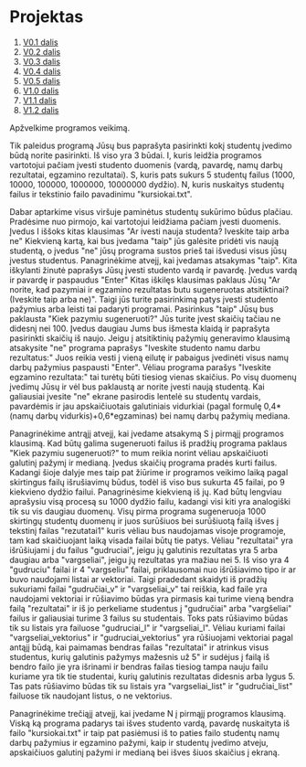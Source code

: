 # Projektas

1. [V0.1 dalis](https://github.com/evmon6463/Projektas/releases/tag/v0.1) 
2. [V0.2 dalis](https://github.com/evmon6463/Projektas/releases/tag/v0.2)
3. [V0.3 dalis](https://github.com/evmon6463/Projektas/releases/tag/v0.3)
4. [V0.4 dalis](https://github.com/evmon6463/Projektas/releases/tag/v0.4)
5. [V0.5 dalis](https://github.com/evmon6463/Projektas/releases/tag/v0.5)
6. [V1.0 dalis](https://github.com/evmon6463/Projektas/releases/tag/v1.0)
7. [V1.1 dalis](https://github.com/evmon6463/Projektas2/releases/tag/V1.1)
8. [V1.2 dalis](https://github.com/evmon6463/Projektas2/releases/tag/v1.2)

Apžvelkime programos veikimą.

Tik paleidus programą Jūsų bus paprašyta pasirinkti kokį studentų įvedimo būdą norite pasirinkti. Iš viso yra 3 būdai. I, kuris leidžia programos vartotojui pačiam įvesti studento duomenis (vardą, pavardę, namų darbų rezultatai, egzamino rezultatai). S, kuris pats sukurs 5 studentų failus (1000, 10000, 100000, 1000000, 10000000 dydžio). N, kuris nuskaitys studentų failus ir tekstinio failo pavadinimu "kursiokai.txt".

Dabar aptarkime visus viršuje paminėtus studentų sukūrimo būdus plačiau. Pradėsime nuo pirmojo, kai vartotojui leidžiama pačiam įvesti duomenis.
Įvedus I iššoks kitas klausimas "Ar ivesti nauja studenta? Iveskite taip arba ne" Kiekvieną kartą, kai bus įvedama "taip" jūs galėsite pridėti vis naują studentą, o įvedus "ne" jūsų programa sustos prieš tai išvedusi visus jūsų įvestus studentus.
Panagrinėkime atvejį, kai įvedamas atsakymas "taip". Kita iškylanti žinutė paprašys Jūsų įvesti studento vardą ir pavardę. Įvedus vardą ir pavardę ir paspaudus "Enter" Kitas iškilęs klausimas paklaus Jūsų "Ar norite, kad pazymiai ir egzamino rezultatas butu sugeneruotas atsitiktinai? (Iveskite taip arba ne)". Taigi jūs turite pasirinkimą patys įvesti studento pažymius arba leisti tai padaryti programai. Pasirinkus "taip" Jūsų bus paklausta "Kiek pazymiu sugeneruoti?" Jūs turite įvest skaičių tačiau ne didesnį nei 100. Įvedus daugiau Jums bus išmesta klaidą ir paprašyta pasirinkti skaičių iš naujo. Jeigu į atsitiktinių pažymių generavimo klausimą atsakysite "ne" programa paprašys "Iveskite studento namu darbu rezultatus:" Juos reikia vesti į vieną eilutę ir pabaigus įvedinėti visus namų darbų pažymius paspausti "Enter". Vėliau programa parašys "Iveskite egzamino rezultata:" tai turėtų būti tiesiog vienas skaičius. Po visų duomenų įvedimų Jūsų ir vėl bus paklaustą ar norite įvesti naują studentą. Kai galiausiai įvesite "ne" ekrane pasirodis lentelė su studentų vardais, pavardėmis ir jau apskaičiuotais galutiniais vidurkiai (pagal formulę 0,4*(namų darbų vidurkis)+0,6*egzaminas) bei namų darbų pažymių mediana.

Panagrinėkime antrąjį atvejį, kai įvedame atsakymą S į pirmąjį programos klausimą.
Kad būtų galima sugeneruoti failus iš pradžių programa paklaus "Kiek pazymiu sugeneruoti?" to mum reikia norint vėliau apskaičiuoti galutinį pažymį ir medianą. Įvedus skaičių programa pradės kurti failus. Kadangi šioje dalyje mes taip pat žiūrime ir programos veikimo laiką pagal skirtingus failų išrušiavimų būdus, todėl iš viso bus sukurta 45 failai, po 9 kiekvieno dydžio failui. Panagrinėsime kiekvieną iš jų. Kad būtų lengviau aprašysiu visą procesą su 1000 dydžio failu, kadangi visi kiti yra analogiški tik su vis daugiau duomenų. Visų pirma programa sugeneruoja 1000 skirtingų studentų duomenų ir juos surūšiuos bei surūšiuotą failą išves į tekstinį failas "rezutatai1" kuris vėliau bus naudojamas visoje programoje, tam kad skaičiuojant laiką visada failai būtų tie patys. Vėliau "rezultatai" yra išrūšiujami į du failus "gudruciai", jeigu jų galutinis rezultatas yra 5 arba daugiau arba "vargseliai", jeigu jų rezultatas yra mažiau nei 5. Iš viso yra 4 "gudruciu" failai ir 4 "vargseliu" failai, priklausomai nuo išrūšiavimo tipo ir ar buvo naudojami listai ar vektoriai. Taigi pradedant skaidyti iš pradžių sukuriami failai "gudručiai_v" ir "vargseliai_v" tai reiškia, kad faile yra naudojami vektoriai ir rūšiavimo būdas yra pirmasis kai turime vieną bendra failą "rezultatai" ir iš jo perkeliame studentus į "gudručiai" arba "vargšeliai" failus ir galiausiai turime 3 failus su studentais. Toks pats rūšiavimo būdas tik su listais yra failuose "gudruciai_l" ir "vargseliai_l". Vėliau kuriami failai "vargseliai_vektorius" ir "gudruciai_vektorius" yra rūšiuojami vektoriai pagal antąjį būdą, kai paimamas bendras failas "rezultatai" ir atrinkus visus studentus, kurių galutinis pažymys mažesnis už 5" ir sudėjus į failą iš bendro failo jie yra išrinami ir bendras failas tiesiog tampa nauju failu kuriame yra tik tie studentai, kurių galutinis rezultatas didesnis arba lygus 5. Tas pats rūšiavimo būdas tik su listais yra "vargseliai_list" ir "gudručiai_list" failuose tik naudojant listus, o ne vektorius.

Panagrinėkime trečiąjį atvejį, kai įvedame N į pirmąjį programos klausimą. 
Viską ką programa padarys tai išves studento vardą, pavardę nuskaityta iš failo "kursiokai.txt" ir taip pat pasiėmusi iš to paties failo studentų namų darbų pažymius ir egzamino pažymi, kaip ir studentų įvedimo atveju, apskaičiuos galutinį pažymi ir medianą bei išves šiuos skaičius į ekraną.

